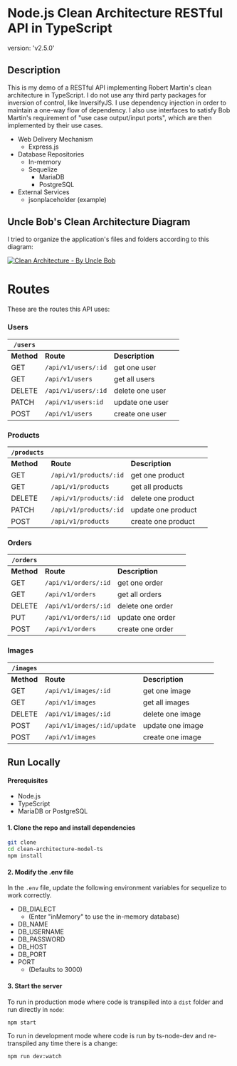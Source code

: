 # Node.js Clean Architecture RESTful API in TypeScript

version: 'v2.5.0'

## Description
This is my demo of a RESTful API implementing Robert Martin's clean architecture in TypeScript. I do not use any third party packages for inversion of control, like InversifyJS. I use dependency injection in order to maintain a one-way flow of dependency. I also use interfaces to satisfy Bob Martin's requirement of "use case output/input ports", which are then implemented by their use cases.

* Web Delivery Mechanism
    * Express.js
* Database Repositories
    * In-memory
    * Sequelize
        * MariaDB
        * PostgreSQL
* External Services
    * jsonplaceholder (example)


## Uncle Bob's Clean Architecture Diagram

I tried to organize the application's files and folders according to this diagram:

[![Clean Architecture - By Uncle Bob](https://bl3302files.storage.live.com/y4mW9gccE03kr2tBTyqM-5NVT6uzZK0XZJpZff4jeKZIAJXRTN72oziMhtO1B8wv1NO0nQvCv9oGe5PRlH1OdRVSxGIBF0n5txGYQVP-eQs1wpFDb8WJICZ981zO2XC3Ho5_38QQOoDtn0qMUIy_3jEWyQ8iyS9JkNPJd2VuuzWFwwBFw7BC8zUNy2q7mRJRSDa?width=668&height=491)](https://blog.cleancoder.com/uncle-bob/2012/08/13/the-clean-architecture.html)

# Routes

These are the routes this API uses:

### Users

|`/users`||||
|-|-|-|-|
|**Method**|**Route**|**Description**|
|GET|`/api/v1/users/:id`|get one user|
|GET|`/api/v1/users`|get all users|
|DELETE|`/api/v1/users/:id`|delete one user|
|PATCH|`/api/v1/users:id`|update one user|
|POST|`/api/v1/users`|create one user|

### Products

|`/products`||||
|-|-|-|-|
|**Method**|**Route**|**Description**|
|GET|`/api/v1/products/:id`|get one product|
|GET|`/api/v1/products`|get all products|
|DELETE|`/api/v1/products/:id`|delete one product|
|PATCH|`/api/v1/products/:id`|update one product|
|POST|`/api/v1/products`|create one product|

### Orders

|`/orders`||||
|-|-|-|-|
|**Method**|**Route**|**Description**|
|GET|`/api/v1/orders/:id`|get one order|
|GET|`/api/v1/orders`|get all orders|
|DELETE|`/api/v1/orders/:id`|delete one order|
|PUT|`/api/v1/orders/:id`|update one order|
|POST|`/api/v1/orders`|create one order|

### Images

|`/images`||||
|-|-|-|-|
|**Method**|**Route**|**Description**|
|GET|`/api/v1/images/:id`|get one image|
|GET|`/api/v1/images`|get all images|
|DELETE|`/api/v1/images/:id`|delete one image|
|POST|`/api/v1/images/:id/update`|update one image|
|POST|`/api/v1/images`|create one image|

## Run Locally

#### Prerequisites
* Node.js
* TypeScript
* MariaDB or PostgreSQL


#### 1. Clone the repo and install dependencies
```bash
git clone 
cd clean-architecture-model-ts
npm install
```

#### 2. Modify the .env file
In the `.env` file, update the following environment variables for sequelize to work correctly.

* DB_DIALECT
    * (Enter "inMemory" to use the in-memory database)
* DB_NAME
* DB_USERNAME
* DB_PASSWORD
* DB_HOST
* DB_PORT
* PORT
    * (Defaults to 3000)

#### 3. Start the server
To run in production mode where code is transpiled into a `dist` folder and run directly in `node`:
```bash
npm start
```

To run in development mode where code is run by ts-node-dev and re-transpiled any time there is a change:
```bash
npm run dev:watch
```
